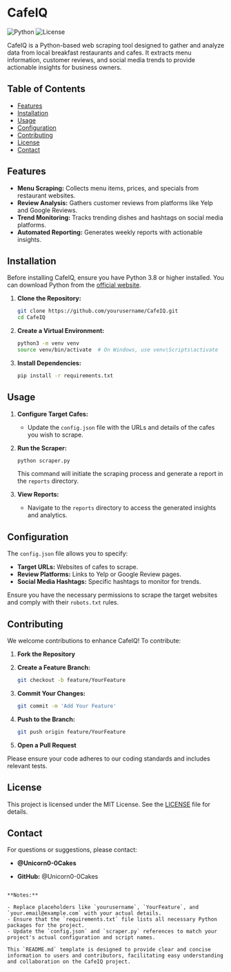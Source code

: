 # CafeIQ

![Python](https://img.shields.io/badge/python-3.8%2B-blue)
![License](https://img.shields.io/badge/license-MIT-green)

CafeIQ is a Python-based web scraping tool designed to gather and analyze data from local breakfast restaurants and cafes. It extracts menu information, customer reviews, and social media trends to provide actionable insights for business owners.

## Table of Contents

- [Features](#features)
- [Installation](#installation)
- [Usage](#usage)
- [Configuration](#configuration)
- [Contributing](#contributing)
- [License](#license)
- [Contact](#contact)

## Features

- **Menu Scraping:** Collects menu items, prices, and specials from restaurant websites.
- **Review Analysis:** Gathers customer reviews from platforms like Yelp and Google Reviews.
- **Trend Monitoring:** Tracks trending dishes and hashtags on social media platforms.
- **Automated Reporting:** Generates weekly reports with actionable insights.

## Installation

Before installing CafeIQ, ensure you have Python 3.8 or higher installed. You can download Python from the [official website](https://www.python.org/).

1. **Clone the Repository:**

   ```bash
   git clone https://github.com/yourusername/CafeIQ.git
   cd CafeIQ
   ```

2. **Create a Virtual Environment:**

   ```bash
   python3 -m venv venv
   source venv/bin/activate  # On Windows, use venv\Scripts\activate
   ```

3. **Install Dependencies:**

   ```bash
   pip install -r requirements.txt
   ```

## Usage

1. **Configure Target Cafes:**

   - Update the `config.json` file with the URLs and details of the cafes you wish to scrape.

2. **Run the Scraper:**

   ```bash
   python scraper.py
   ```

   This command will initiate the scraping process and generate a report in the `reports` directory.

3. **View Reports:**

   - Navigate to the `reports` directory to access the generated insights and analytics.

## Configuration

The `config.json` file allows you to specify:

- **Target URLs:** Websites of cafes to scrape.
- **Review Platforms:** Links to Yelp or Google Review pages.
- **Social Media Hashtags:** Specific hashtags to monitor for trends.

Ensure you have the necessary permissions to scrape the target websites and comply with their `robots.txt` rules.

## Contributing

We welcome contributions to enhance CafeIQ! To contribute:

1. **Fork the Repository**
2. **Create a Feature Branch:**

   ```bash
   git checkout -b feature/YourFeature
   ```

3. **Commit Your Changes:**

   ```bash
   git commit -m 'Add Your Feature'
   ```

4. **Push to the Branch:**

   ```bash
   git push origin feature/YourFeature
   ```

5. **Open a Pull Request**

Please ensure your code adheres to our coding standards and includes relevant tests.

## License

This project is licensed under the MIT License. See the [LICENSE](LICENSE) file for details.

## Contact

For questions or suggestions, please contact:

- **@Unicorn0-0Cakes**
  
- **GitHub:** @Unicorn0-0Cakes

```

**Notes:**

- Replace placeholders like `yourusername`, `YourFeature`, and `your.email@example.com` with your actual details.
- Ensure that the `requirements.txt` file lists all necessary Python packages for the project.
- Update the `config.json` and `scraper.py` references to match your project's actual configuration and script names.

This `README.md` template is designed to provide clear and concise information to users and contributors, facilitating easy understanding and collaboration on the CafeIQ project. 
